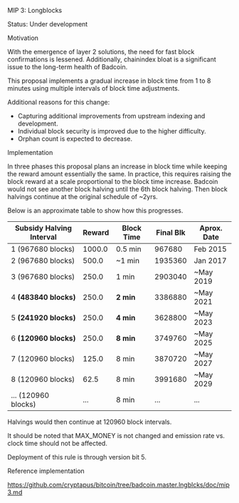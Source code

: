MIP 3: Longblocks

Status: Under development


Motivation


With the emergence of layer 2 solutions, the need for fast block confirmations 
is lessened. Additionally, chainindex bloat is a significant issue to the 
long-term health of Badcoin.

This proposal implements a gradual increase in block time from 1 to 8 minutes 
using multiple intervals of block time adjustments.

Additional reasons for this change:

* Capturing additional improvements from upstream indexing and development.
* Individual block security is improved due to the higher difficulty.
* Orphan count is expected to decrease.


Implementation

In three phases this proposal plans an increase in block time while keeping 
the reward amount essentially the same. In practice, this requires raising the 
block reward at a scale proportional to the block time increase. Badcoin 
would not see another block halving until the 6th block halving. Then block 
halvings continue at the original schedule of ~2yrs.

Below is an approximate table to show how this progresses.

| Subsidy Halving Interval |  Reward | Block Time | Final Blk | Aprox. Date |
| ------------------------ | ------- | ---------- | --------- | ----------- |
|    1 (967680 blocks)     |  1000.0 |  0.5 min   |  967680   |   Feb 2015  |
|    2 (967680 blocks)     |  500.0  |   ~1 min   |  1935360  |   Jan 2017  |
|    3 (967680 blocks)     |  250.0  |    1 min   |  2903040  |  ~May 2019  |
|    4 **(483840 blocks)** |  250.0  | **2 min**  |  3386880  |  ~May 2021  |
|    5 **(241920 blocks)** |  250.0  | **4 min**  |  3628800  |  ~May 2023  |
|    6 **(120960 blocks)** |  250.0  | **8 min**  |  3749760  |  ~May 2025  |
|    7 (120960 blocks)     |  125.0  |    8 min   |  3870720  |  ~May 2027  |
|    8 (120960 blocks)     |  62.5   |    8 min   |  3991680  |  ~May 2029  |
|  ... (120960 blocks)     |  ...    |    8 min   |  ...      |  ...        |

Halvings would then continue at 120960 block intervals.

It should be noted that MAX_MONEY is not changed and emission rate vs. clock 
time should not be affected.

Deployment of this rule is through version bit 5.



Reference implementation

https://github.com/cryptapus/bitcoin/tree/badcoin.master.lngblcks/doc/mip3.md
